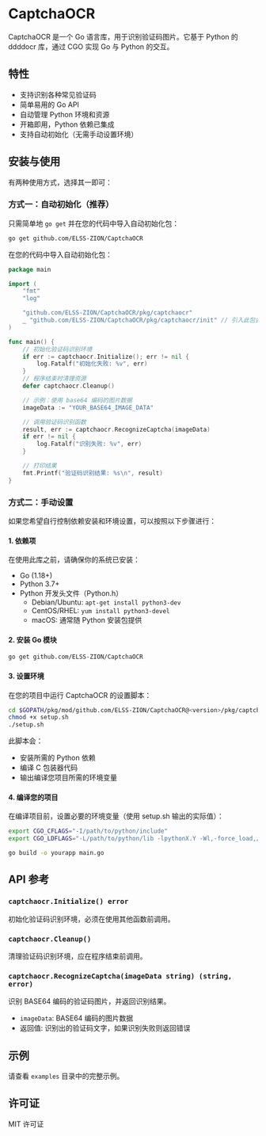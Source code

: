 # CaptchaOCR

CaptchaOCR 是一个 Go 语言库，用于识别验证码图片。它基于 Python 的 ddddocr 库，通过 CGO 实现 Go 与 Python 的交互。

## 特性

- 支持识别各种常见验证码
- 简单易用的 Go API
- 自动管理 Python 环境和资源
- 开箱即用，Python 依赖已集成
- 支持自动初始化（无需手动设置环境）

## 安装与使用

有两种使用方式，选择其一即可：

### 方式一：自动初始化（推荐）

只需简单地 `go get` 并在您的代码中导入自动初始化包：

```bash
go get github.com/ELSS-ZION/CaptchaOCR
```

在您的代码中导入自动初始化包：

```go
package main

import (
	"fmt"
	"log"

	"github.com/ELSS-ZION/CaptchaOCR/pkg/captchaocr"
	_ "github.com/ELSS-ZION/CaptchaOCR/pkg/captchaocr/init" // 引入此包会自动初始化依赖
)

func main() {
	// 初始化验证码识别环境
	if err := captchaocr.Initialize(); err != nil {
		log.Fatalf("初始化失败: %v", err)
	}
	// 程序结束时清理资源
	defer captchaocr.Cleanup()

	// 示例：使用 base64 编码的图片数据
	imageData := "YOUR_BASE64_IMAGE_DATA"

	// 调用验证码识别函数
	result, err := captchaocr.RecognizeCaptcha(imageData)
	if err != nil {
		log.Fatalf("识别失败: %v", err)
	}

	// 打印结果
	fmt.Printf("验证码识别结果: %s\n", result)
}
```

### 方式二：手动设置

如果您希望自行控制依赖安装和环境设置，可以按照以下步骤进行：

#### 1. 依赖项

在使用此库之前，请确保你的系统已安装：

- Go (1.18+)
- Python 3.7+
- Python 开发头文件（Python.h）
  - Debian/Ubuntu: `apt-get install python3-dev`
  - CentOS/RHEL: `yum install python3-devel`
  - macOS: 通常随 Python 安装包提供

#### 2. 安装 Go 模块

```bash
go get github.com/ELSS-ZION/CaptchaOCR
```

#### 3. 设置环境

在您的项目中运行 CaptchaOCR 的设置脚本：

```bash
cd $GOPATH/pkg/mod/github.com/ELSS-ZION/CaptchaOCR@<version>/pkg/captchaocr
chmod +x setup.sh
./setup.sh
```

此脚本会：
- 安装所需的 Python 依赖
- 编译 C 包装器代码
- 输出编译您项目所需的环境变量

#### 4. 编译您的项目

在编译项目前，设置必要的环境变量（使用 setup.sh 输出的实际值）：

```bash
export CGO_CFLAGS="-I/path/to/python/include"
export CGO_LDFLAGS="-L/path/to/python/lib -lpythonX.Y -Wl,-force_load,/path/to/python_wrapper.o"

go build -o yourapp main.go
```

## API 参考

### `captchaocr.Initialize() error`

初始化验证码识别环境，必须在使用其他函数前调用。

### `captchaocr.Cleanup()`

清理验证码识别环境，应在程序结束前调用。

### `captchaocr.RecognizeCaptcha(imageData string) (string, error)`

识别 BASE64 编码的验证码图片，并返回识别结果。

- `imageData`: BASE64 编码的图片数据
- 返回值: 识别出的验证码文字，如果识别失败则返回错误

## 示例

请查看 `examples` 目录中的完整示例。

## 许可证

MIT 许可证 